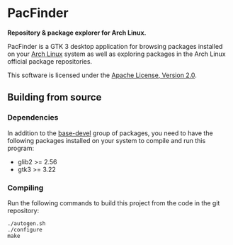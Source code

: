 # PacFinder

**Repository & package explorer for Arch Linux.**

PacFinder is a GTK 3 desktop application for browsing packages installed on your [Arch Linux][archlinux] system as well as exploring packages in the Arch Linux official package repositories.

This software is licensed under the [Apache License, Version 2.0][license].

[archlinux]: https://archlinux.org/
[license]: COPYING

## Building from source

### Dependencies

In addition to the [base-devel][base-devel] group of packages, you need to have the following packages installed on your system to compile and run this program:

 * glib2 >= 2.56
 * gtk3 >= 3.22

[base-devel]: https://archlinux.org/groups/x86_64/base-devel/

### Compiling

Run the following commands to build this project from the code in the git repository:

```shell
./autogen.sh
./configure
make
```
